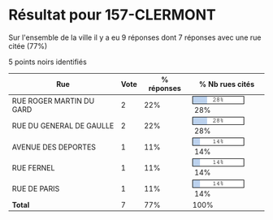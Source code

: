 # Résultat pour 157-CLERMONT

Sur l'ensemble de la ville il y a eu 9 réponses dont 7 réponses avec une rue citée (77%)

5 points noirs identifiés

| Rue | Vote | % réponses | % Nb rues cités|
|-----|------|------------|----------------|
| RUE ROGER MARTIN DU GARD | 2 | 22% | <img src="../../img/bar_28.gif" />&nbsp;28%|
| RUE DU GENERAL DE GAULLE | 2 | 22% | <img src="../../img/bar_28.gif" />&nbsp;28%|
| AVENUE DES DEPORTES | 1 | 11% | <img src="../../img/bar_14.gif" />&nbsp;14%|
| RUE FERNEL | 1 | 11% | <img src="../../img/bar_14.gif" />&nbsp;14%|
| RUE DE PARIS | 1 | 11% | <img src="../../img/bar_14.gif" />&nbsp;14%|
| **Total** | 7 | 77% | 100%|
